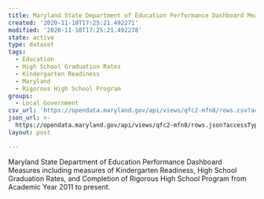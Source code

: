 ```yaml
---
title: Maryland State Department of Education Performance Dashboard Measures
created: '2020-11-10T17:25:21.492271'
modified: '2020-11-10T17:25:21.492278'
state: active
type: dataset
tags:
  - Education
  - High School Graduation Rates
  - Kindergarten Readiness
  - Maryland
  - Rigorous High School Program
groups:
  - Local Government
csv_url: 'https://opendata.maryland.gov/api/views/qfc2-mfn8/rows.csv?accessType=DOWNLOAD'
json_url: >-
  https://opendata.maryland.gov/api/views/qfc2-mfn8/rows.json?accessType=DOWNLOAD
layout: post

---
```

Maryland State Department of Education Performance Dashboard Measures including measures of Kindergarten Readiness, High School Graduation Rates, and Completion of Rigorous High School Program from Academic Year 2011 to present.
